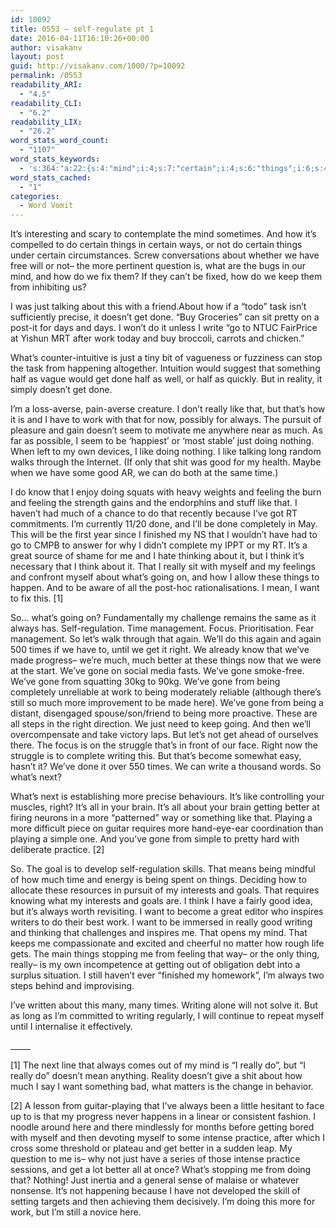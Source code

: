 ```yaml
---
id: 10092
title: 0553 – self-regulate pt 1
date: 2016-04-11T16:10:26+00:00
author: visakanv
layout: post
guid: http://visakanv.com/1000/?p=10092
permalink: /0553
readability_ARI:
  - "4.5"
readability_CLI:
  - "6.2"
readability_LIX:
  - "26.2"
word_stats_word_count:
  - "1107"
word_stats_keywords:
  - 's:364:"a:22:{s:4:"mind";i:4;s:7:"certain";i:4;s:6:"things";i:6;s:4:"just";i:6;s:5:"doesn";i:5;s:4:"work";i:5;s:4:"half";i:3;s:6:"really";i:6;s:4:"like";i:6;s:4:"good";i:4;s:4:"time";i:3;s:7:"feeling";i:3;s:5:"think";i:3;s:5:"going";i:3;s:4:"want";i:4;s:5:"times";i:3;s:5:"right";i:4;s:6:"better";i:4;s:4:"gone";i:6;s:7:"writing";i:4;s:7:"playing";i:3;s:8:"practice";i:3;}";'
word_stats_cached:
  - "1"
categories:
  - Word Vomit
---
```

It’s interesting and scary to contemplate the mind sometimes. And how it’s compelled to do certain things in certain ways, or not do certain things under certain circumstances. Screw conversations about whether we have free will or not– the more pertinent question is, what are the bugs in our mind, and how do we fix them? If they can’t be fixed, how do we keep them from inhibiting us?

I was just talking about this with a friend.About how if a “todo” task isn’t sufficiently precise, it doesn’t get done. “Buy Groceries” can sit pretty on a post-it for days and days. I won’t do it unless I write “go to NTUC FairPrice at Yishun MRT after work today and buy broccoli, carrots and chicken.”

What’s counter-intuitive is just a tiny bit of vagueness or fuzziness can stop the task from happening altogether. Intuition would suggest that something half as vague would get done half as well, or half as quickly. But in reality, it simply doesn’t get done.

I’m a loss-averse, pain-averse creature. I don’t really like that, but that’s how it is and I have to work with that for now, possibly for always. The pursuit of pleasure and gain doesn’t seem to motivate me anywhere near as much. As far as possible, I seem to be ‘happiest’ or ‘most stable’ just doing nothing. When left to my own devices, I like doing nothing. I like talking long random walks through the Internet. (If only that shit was good for my health. Maybe when we have some good AR, we can do both at the same time.)

I do know that I enjoy doing squats with heavy weights and feeling the burn and feeling the strength gains and the endorphins and stuff like that. I haven’t had much of a chance to do that recently because I’ve got RT commitments. I’m currently 11/20 done, and I’ll be done completely in May. This will be the first year since I finished my NS that I wouldn’t have had to go to CMPB to answer for why I didn’t complete my IPPT or my RT. It’s a great source of shame for me and I hate thinking about it, but I think it’s necessary that I think about it. That I really sit with myself and my feelings and confront myself about what’s going on, and how I allow these things to happen. And to be aware of all the post-hoc rationalisations. I mean, I want to fix this. [1]

So… what’s going on? Fundamentally my challenge remains the same as it always has. Self-regulation. Time management. Focus. Prioritisation. Fear management. So let’s walk through that again. We’ll do this again and again 500 times if we have to, until we get it right. We already know that we’ve made progress– we’re much, much better at these things now that we were at the start. We’ve gone on social media fasts. We’ve gone smoke-free. We’ve gone from squatting 30kg to 90kg. We’ve gone from being completely unreliable at work to being moderately reliable (although there’s still so much more improvement to be made here). We’ve gone from being a distant, disengaged spouse/son/friend to being more proactive. These are all steps in the right direction. We just need to keep going. And then we’ll overcompensate and take victory laps. But let’s not get ahead of ourselves there. The focus is on the struggle that’s in front of our face. Right now the struggle is to complete writing this. But that’s become somewhat easy, hasn’t it? We’ve done it over 550 times. We can write a thousand words. So what’s next?

What’s next is establishing more precise behaviours. It’s like controlling your muscles, right? It’s all in your brain. It’s all about your brain getting better at firing neurons in a more “patterned” way or something like that. Playing a more difficult piece on guitar requires more hand-eye-ear coordination than playing a simple one. And you’ve gone from simple to pretty hard with deliberate practice. [2]

So. The goal is to develop self-regulation skills. That means being mindful of how much time and energy is being spent on things. Deciding how to allocate these resources in pursuit of my interests and goals. That requires knowing what my interests and goals are. I think I have a fairly good idea, but it’s always worth revisiting. I want to become a great editor who inspires writers to do their best work. I want to be immersed in really good writing and thinking that challenges and inspires me. That opens my mind. That keeps me compassionate and excited and cheerful no matter how rough life gets. The main things stopping me from feeling that way– or the only thing, really– is my own incompetence at getting out of obligation debt into a surplus situation. I still haven’t ever “finished my homework”, I’m always two steps behind and improvising.

I’ve written about this many, many times. Writing alone will not solve it. But as long as I’m committed to writing regularly, I will continue to repeat myself until I internalise it effectively.

\_____

[1] The next line that always comes out of my mind is “I really do”, but “I really do” doesn’t mean anything. Reality doesn’t give a shit about how much I say I want something bad, what matters is the change in behavior.

[2] A lesson from guitar-playing that I’ve always been a little hesitant to face up to is that my progress never happens in a linear or consistent fashion. I noodle around here and there mindlessly for months before getting bored with myself and then devoting myself to some intense practice, after which I cross some threshold or plateau and get better in a sudden leap. My question to me is– why not just have a series of those intense practice sessions, and get a lot better all at once? What’s stopping me from doing that? Nothing! Just inertia and a general sense of malaise or whatever nonsense. It’s not happening because I have not developed the skill of setting targets and then achieving them decisively. I’m doing this more for work, but I’m still a novice here.